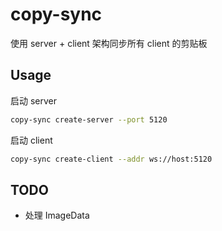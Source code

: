 # copy-sync

使用 server + client 架构同步所有 client 的剪贴板

## Usage

启动 server

```sh
copy-sync create-server --port 5120
```

启动 client
```sh
copy-sync create-client --addr ws://host:5120
```

## TODO

* 处理 ImageData
